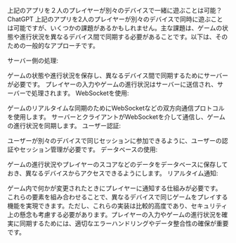 上記のアプリを２人のプレイヤーが別々のデバイスで一緒に遊ぶことは可能？
ChatGPT
上記のアプリを2人のプレイヤーが別々のデバイスで同時に遊ぶことは可能ですが、いくつかの課題があるかもしれません。主な課題は、ゲームの状態や進行状況を異なるデバイス間で同期する必要があることです。以下は、そのための一般的なアプローチです。

サーバー側の処理:

ゲームの状態や進行状況を保存し、異なるデバイス間で同期するためにサーバーが必要です。
プレイヤーの入力やゲームの進行状況はサーバーに送信され、サーバーで処理されます。
WebSocketを使用:

ゲームのリアルタイムな同期のためにWebSocketなどの双方向通信プロトコルを使用します。
サーバーとクライアントがWebSocketを介して通信し、ゲームの進行状況を同期します。
ユーザー認証:

ユーザーが別々のデバイスで同じセッションに参加できるように、ユーザーの認証やセッション管理が必要です。
データベースの使用:

ゲームの進行状況やプレイヤーのスコアなどのデータをデータベースに保存しておき、異なるデバイスからアクセスできるようにします。
リアルタイム通知:

ゲーム内で何かが変更されたときにプレイヤーに通知する仕組みが必要です。
これらの要素を組み合わせることで、異なるデバイスで同じゲームをプレイする機能を実現できます。ただし、これらの実装は比較的高度であり、セキュリティ上の懸念も考慮する必要があります。プレイヤーの入力やゲームの進行状況を確実に同期するためには、適切なエラーハンドリングやデータ整合性の確保が重要です。
